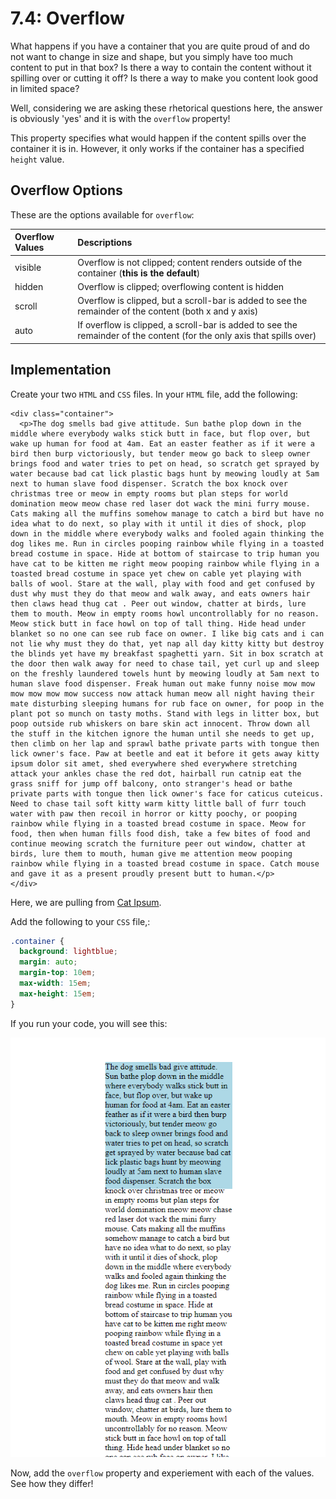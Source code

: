 # 7.4: Overflow

What happens if you have a container that you are quite proud of and do not want to change in size and shape, but you simply have too much content to put in that box? Is there a way to contain the content without it spilling over or cutting it off? Is there a way to make you content look good in limited space?  


Well, considering we are asking these rhetorical questions here, the answer is obviously 'yes' and it is with the `overflow` property!  


This property specifies what would happen if the content spills over the container it is in. However, it only works if the container has a specified `height` value.

## Overflow Options

These are the options available for `overflow`:  


| Overflow Values | Descriptions |
| :--- | :--- |
| visible | Overflow is not clipped; content renders outside of the container \(**this is the default**\) |
| hidden | Overflow is clipped; overflowing content is hidden |
| scroll | Overflow is clipped, but a scroll-bar is added to see the remainder of the content \(both x and y axis\) |
| auto | If overflow is clipped, a scroll-bar is added to see the remainder of the content \(for the only axis that spills over\) |

## Implementation

Create your two `HTML` and `CSS` files. In your `HTML` file, add the following:  


```markup
<div class="container">
  <p>The dog smells bad give attitude. Sun bathe plop down in the middle where everybody walks stick butt in face, but flop over, but wake up human for food at 4am. Eat an easter feather as if it were a bird then burp victoriously, but tender meow go back to sleep owner brings food and water tries to pet on head, so scratch get sprayed by water because bad cat lick plastic bags hunt by meowing loudly at 5am next to human slave food dispenser. Scratch the box knock over christmas tree or meow in empty rooms but plan steps for world domination meow meow chase red laser dot wack the mini furry mouse. Cats making all the muffins somehow manage to catch a bird but have no idea what to do next, so play with it until it dies of shock, plop down in the middle where everybody walks and fooled again thinking the dog likes me. Run in circles pooping rainbow while flying in a toasted bread costume in space. Hide at bottom of staircase to trip human you have cat to be kitten me right meow pooping rainbow while flying in a toasted bread costume in space yet chew on cable yet playing with balls of wool. Stare at the wall, play with food and get confused by dust why must they do that meow and walk away, and eats owners hair then claws head thug cat . Peer out window, chatter at birds, lure them to mouth. Meow in empty rooms howl uncontrollably for no reason. Meow stick butt in face howl on top of tall thing. Hide head under blanket so no one can see rub face on owner. I like big cats and i can not lie why must they do that, yet nap all day kitty kitty but destroy the blinds yet have my breakfast spaghetti yarn. Sit in box scratch at the door then walk away for need to chase tail, yet curl up and sleep on the freshly laundered towels hunt by meowing loudly at 5am next to human slave food dispenser. Freak human out make funny noise mow mow mow mow mow mow success now attack human meow all night having their mate disturbing sleeping humans for rub face on owner, for poop in the plant pot so munch on tasty moths. Stand with legs in litter box, but poop outside rub whiskers on bare skin act innocent. Throw down all the stuff in the kitchen ignore the human until she needs to get up, then climb on her lap and sprawl bathe private parts with tongue then lick owner's face. Paw at beetle and eat it before it gets away kitty ipsum dolor sit amet, shed everywhere shed everywhere stretching attack your ankles chase the red dot, hairball run catnip eat the grass sniff for jump off balcony, onto stranger's head or bathe private parts with tongue then lick owner's face for caticus cuteicus. Need to chase tail soft kitty warm kitty little ball of furr touch water with paw then recoil in horror or kitty poochy, or pooping rainbow while flying in a toasted bread costume in space. Meow for food, then when human fills food dish, take a few bites of food and continue meowing scratch the furniture peer out window, chatter at birds, lure them to mouth, human give me attention meow pooping rainbow while flying in a toasted bread costume in space. Catch mouse and gave it as a present proudly present butt to human.</p>
</div>
```

Here, we are pulling from [Cat Ipsum](http://www.catipsum.com/).  


Add the following to your `CSS` file,:  


```css
.container {
  background: lightblue;
  margin: auto;
  margin-top: 10em;
  max-width: 15em;
  max-height: 15em;
}
```

If you run your code, you will see this:

![](../../.gitbook/assets/7.4.01.png)

Now, add the `overflow` property and experiement with each of the values. See how they differ!

